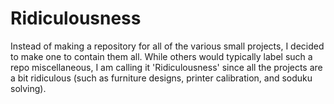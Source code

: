 # Ridiculousness

Instead of making a repository for all of the various small projects, I decided to make one to contain them all.  While others would typically label such a repo
miscellaneous, I am calling it 'Ridiculousness' since all the projects are a bit ridiculous (such as furniture designs, printer calibration, and soduku solving).

